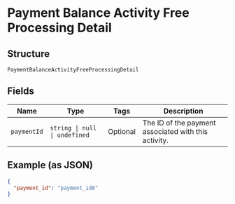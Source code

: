 <!-- Optimized: 2025-10-06 -->
<!-- RPM: 1.6.2.1.1.6.2.1_payment-balance-activity-free-processing-detail_20251006 -->
<!-- Session: E2E RPM DNA Application -->
<!-- AOM: RND (Reggie & Dro) -->
<!-- COI: TECHNOLOGY -->
<!-- RPM: HIGH -->
<!-- ACTION: BUILD -->

# Payment Balance Activity Free Processing Detail

## Structure

`PaymentBalanceActivityFreeProcessingDetail`

## Fields

| Name | Type | Tags | Description |
|  --- | --- | --- | --- |
| `paymentId` | `string \| null \| undefined` | Optional | The ID of the payment associated with this activity. |

## Example (as JSON)

```json
{
  "payment_id": "payment_id8"
}
```
